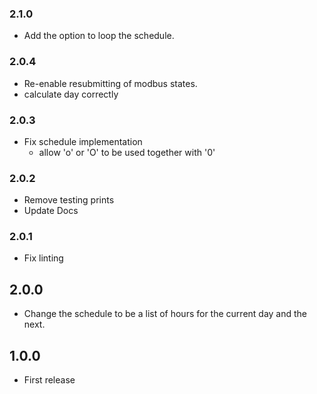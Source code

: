 <!-- https://developers.home-assistant.io/docs/add-ons/presentation#keeping-a-changelog -->

### 2.1.0

- Add the option to loop the schedule.

### 2.0.4

- Re-enable resubmitting of modbus states.
- calculate day correctly

### 2.0.3

- Fix schedule implementation
  - allow 'o' or 'O' to be used together with '0'

### 2.0.2

- Remove testing prints
- Update Docs

### 2.0.1

- Fix linting

## 2.0.0

- Change the schedule to be a list of hours for the current day and the next.

## 1.0.0

- First release
